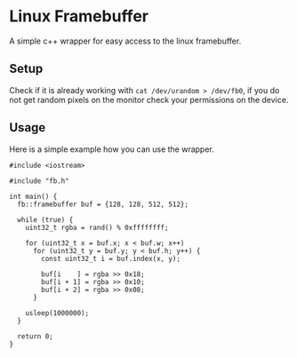 # Linux Framebuffer
A simple c++ wrapper for easy access to the linux framebuffer.

## Setup
Check if it is already working with ```cat /dev/urandom > /dev/fb0```, if you do not get random pixels on the monitor check your permissions on the device.

## Usage
Here is a simple example how you can use the wrapper.

```
#include <iostream>

#include "fb.h"

int main() {
  fb::framebuffer buf = {128, 128, 512, 512};

  while (true) {
    uint32_t rgba = rand() % 0xffffffff;

    for (uint32_t x = buf.x; x < buf.w; x++)
      for (uint32_t y = buf.y; y < buf.h; y++) {
        const uint32_t i = buf.index(x, y);

        buf[i    ] = rgba >> 0x18;
        buf[i + 1] = rgba >> 0x10;
        buf[i + 2] = rgba >> 0x08;
      }

    usleep(1000000);
  }

  return 0;
}
```
